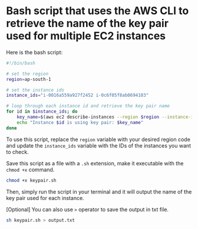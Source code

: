 # Bash script that uses the AWS CLI to retrieve the name of the key pair used for multiple EC2 instances

Here is the bash script:

```bash
#!/bin/bash

# set the region
region=ap-south-1

# set the instance ids
instance_ids="i-0016a559a927f2452 i-0c6f05f8ab0694103"

# loop through each instance id and retrieve the key pair name
for id in $instance_ids; do
    key_name=$(aws ec2 describe-instances --region $region --instance-ids $id --query 'Reservations[*].Instances[*].KeyName' --output text)
    echo "Instance $id is using key pair: $key_name"
done
```

To use this script, replace the `region` variable with your desired region code and update the `instance_ids` variable with the IDs of the instances you want to check.

Save this script as a file with a `.sh` extension, make it executable with the `chmod +x` command.

```bash
chmod +x keypair.sh
```

Then, simply run the script in your terminal and it will output the name of the key pair used for each instance.

[Optional] You can also use `>` operator to save the output in txt file.
```bash
sh keypair.sh > output.txt
```
